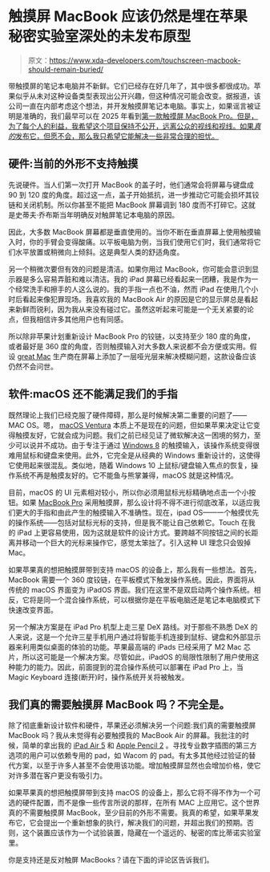 # 触摸屏 MacBook 应该仍然是埋在苹果秘密实验室深处的未发布原型

> 原文：<https://www.xda-developers.com/touchscreen-macbook-should-remain-buried/>

带触摸屏的笔记本电脑并不新鲜。它们已经存在好几年了，其中很多都很成功。苹果似乎从未对这种设备类型表现出公开兴趣，但这种情况可能会改变。据报道，该公司一直在内部考虑这个想法，并开发触摸屏笔记本电脑。事实上，如果谣言被证明是准确的，我们最早可以在 2025 年看到[第一款触摸屏 MacBook Pro。但是，为了每个人的利益，我希望这个项目保持不公开，远离公众的视线和视线。如果*真的*发布它，但愿不会，那么我只希望它能解决一些非常合理的担忧。](https://www.xda-developers.com/mac-touchscreen-in-2025/)

## 硬件:当前的外形不支持触摸

先说硬件。当人们第一次打开 MacBook 的盖子时，他们通常会将屏幕与键盘成 90 到 120 度的角度。超过这一点，盖子开始抵抗，进一步推动它可能会损坏其铰链和关闭机制。所以你甚至不能把 MacBook 屏幕调到 180 度而不打碎它。这就是史蒂夫·乔布斯当年明确反对触屏笔记本电脑的原因。

因此，大多数 MacBook 屏幕都是垂直使用的。当你不断在垂直屏幕上使用触摸输入时，你的手臂会变得酸痛。以平板电脑为例，当我们使用它们时，我们通常将它们水平放置或稍微向上倾斜。这是典型人类的舒适角度。

另一个稍微次要但有效的问题是清洁。如果你用过 MacBook，你可能会意识到显示器是多么容易弄脏和难以清洁。我的 iPad 屏幕已经看起来一团糟，我是作为一个经常洗手和擦手的人这么说的。我的手指一点也不油，然而 iPad 在使用几个小时后看起来像犯罪现场。我喜欢我的 MacBook Air 的原因是它的显示屏总是看起来新鲜而锐利，因为我从来没有碰过它。虽然这听起来可能是一个无关紧要的论点，但我相信许多其他用户也有同感。

所以除非苹果计划重新设计 MacBook Pro 的铰链，以支持至少 180 度的角度，或者最好是 360 度的角度，否则触摸输入对大多数人来说都不会方便或实用。假设 [great Mac](http://xda-developers.com/best-macs) 生产商在屏幕上添加了一层哑光层来解决模糊问题，这款设备应该仍然不会问世。

## 软件:macOS 还不能满足我们的手指

既然理论上我们已经克服了硬件障碍，那么是时候解决第二重要的问题了——MAC OS。嗯， [macOS Ventura](http://xda-developers.com/macos-ventura) 本质上不是现在的问题，但如果苹果决定让它变得触摸友好，它就会成为问题。我们之前已经见证了微软解决这一困境的努力，至少可以说并不成功。由于专注于通过 [Windows 8](https://www.xda-developers.com/windows-8-10-years-editorial/) 的触摸输入，该操作系统变得很难用鼠标和键盘来使用。此外，它完全是从经典的 Windows 重新设计的，这使得它使用起来很混乱。类似地，随着 Windows 10 上鼠标/键盘输入焦点的恢复，操作系统不再是触摸友好的。它不能鱼与熊掌兼得，macOS 就是这种情况。

目前，macOS 的 UI 元素相对较小，所以你必须用鼠标光标精确地点击一个小按钮。如果 [MacBook Pro](http://xda-developers.com/macbook-pro-2023) 采用触摸屏，那么设计将不得不进行彻底改革，以适应我们更大的手指和由此产生的触摸输入不准确性。现在，ipad OS——一个触摸优先的操作系统——包括对鼠标光标的支持，但是我不能让自己依赖它。Touch 在我的 iPad 上更容易使用，因为这就是软件的设计方式。要跨越不同按钮之间的长距离并移动一个巨大的光标来操作它，感觉太笨拙了。引入这种 UI 理念只会毁掉 Mac。

如果苹果真的想把触摸屏带到支持 macOS 的设备上，那么我有一些想法。首先，MacBook 需要一个 360 度铰链，在平板模式下触发操作系统。因此，界面将从传统的 macOS 界面变为 iPadOS 界面。我们在这里不是双启动两个操作系统。相反，它将是同一个混合操作系统，可以根据你是在平板电脑还是笔记本电脑模式下快速改变界面。

另一个解决方案是在 iPad Pro 机型上走三星 DeX 路线。对于那些不熟悉 DeX 的人来说，这是一个允许三星手机用户通过将智能手机连接到鼠标、键盘和外部显示器来利用类似桌面的体验的功能。苹果最高端的 iPads 已经采用了 M2 Mac 芯片，所以这可能是一个解决方案。尽管如此，iPadOS 的局限性限制了用户使用这种能力的能力。因此，前面提到的混合操作系统可以部署在 iPad Pro 上，当 Magic Keyboard 连接(断开)时，操作系统开关将被触发。

## 我们真的需要触摸屏 MacBook 吗？不完全是。

除了彻底重新设计软件和硬件，苹果还必须解决另一个问题:我们真的需要触摸屏 MacBook 吗？我从未觉得有必要触摸我的 MacBook Air 的屏幕。我批注的时候，简单的拿出我的 [iPad Air 5](http://www.xda-developers.com/apple-ipad-air-5-review/) 和 [Apple Pencil 2](https://www.xda-developers.com/apple-pencil-2-isnt-magic-wand-editorial/) 。寻找专业数字插图的第三方选项的用户可以依赖专用的 pad，如 Wacom 的 pad。有太多其他经过验证的替代方案，以至于许多人甚至不会使用该功能。增加触摸屏显然也会增加价格，使它对许多潜在客户更没有吸引力。

如果苹果真的想把触摸屏带到支持 macOS 的设备上，那么它将不得不作为一个可选的硬件配置，而不是像一些传言所说的那样，在所有 MAC 上应用它。这个世界真的不需要触摸屏 MacBook，至少目前的外形不需要。我真的希望，如果苹果发布它，它会提出一个重新想象的执行，解决我们的问题，并超出我们的预期。否则，这个装置应该作为一个试验装置，隐藏在一个遥远的、秘密的库比蒂诺实验室里。

你是支持还是反对触屏 MacBooks？请在下面的评论区告诉我们。